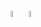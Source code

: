 <div>
  <img src="https://cdn.jsdelivr.net/gh/devicons/devicon/icons/linux/linux-original.svg" width="5%" /> <img src="https://cdn.jsdelivr.net/gh/devicons/devicon/icons/debian/debian-plain.svg" width="5%" />
          
</div>
